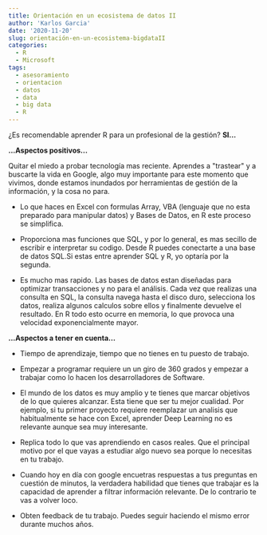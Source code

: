 ```yaml
---
title: Orientación en un ecosistema de datos II
author: 'Karlos Garcia'
date: '2020-11-20'
slug: orientación-en-un-ecosistema-bigdataII
categories:
  - R
  - Microsoft
tags:
  - asesoramiento
  - orientacion
  - datos
  - data
  - big data
  - R
---
```


¿Es recomendable aprender R para un profesional de la gestión? **SI...**

**...Aspectos positivos...**

Quitar el miedo a probar tecnología mas reciente. Aprendes a "trastear" y a buscarte la vida en Google, algo muy importante para este momento que vivimos, donde estamos inundados por herramientas de gestión de la información, y la cosa no para.

- Lo que haces en Excel con formulas Array, VBA (lenguaje que no esta preparado para manipular datos) y Bases de Datos, en R este proceso se simplifica.

- Proporciona mas funciones que SQL, y por lo general, es mas secillo de escribir e interpretar su codigo. Desde R puedes conectarte a una base de datos SQL.Si estas entre aprender SQL y R, yo optaría por la segunda.  

- Es mucho mas rapido. Las bases de datos estan diseñadas para optimizar transacciones y no para el análisis. Cada vez que realizas una consulta en SQL, la consulta navega hasta el disco duro, selecciona los datos, realiza algunos calculos sobre ellos y finalmente devuelve el resultado. En R todo esto ocurre en memoria, lo que provoca una velocidad exponencialmente mayor.

**...Aspectos a tener en cuenta...**

- Tiempo de aprendizaje, tiempo que no tienes en tu puesto de trabajo.

- Empezar a programar requiere un un giro de 360 grados y empezar a trabajar como lo hacen los desarrolladores de Software.

- El mundo de los datos es muy amplio y te tienes que marcar objetivos de lo que quieres alcanzar. Esta tiene que ser tu mejor cualidad. Por ejemplo, si tu primer proyecto requiere reemplazar un analisis que habitualmente se hace con Excel, aprender Deep Learning no es relevante aunque sea muy interesante.

- Replica todo lo que vas aprendiendo en casos reales. Que el principal motivo por el que vayas a estudiar algo nuevo sea porque lo necesitas en tu trabajo.

- Cuando hoy en día con google encuetras respuestas a tus preguntas en cuestión de minutos, la verdadera habilidad que tienes que trabajar es la capacidad de aprender a filtrar información relevante. De lo contrario te vas a volver loco.

- Obten feedback de tu trabajo. Puedes seguir haciendo el mismo error durante muchos años.
